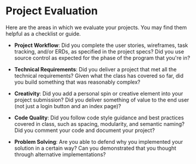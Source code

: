 # Project Evaluation

Here are the areas in which we evaluate your projects. You may find them helpful as a checklist or guide.

* __Project Workflow__: Did you complete the user stories, wireframes, task tracking, and/or ERDs, as specified in the project specs? Did you use source control as expected for the phase of the program that you're in?

* __Technical Requirements__: Did you deliver a project that met all the technical requirements? Given what the class has covered so far, did you build something that was reasonably complex?

* __Creativity__: Did you add a personal spin or creative element into your project submission? Did you deliver something of value to the end user (not just a login button and an index page)?

* __Code Quality__: Did you follow code style guidance and best practices covered in class, such as spacing, modularity, and semantic naming? Did you comment your code and document your project?

* __Problem Solving__: Are you able to defend why you implemented your solution in a certain way? Can you demonstrated that you thought through alternative implementations?
